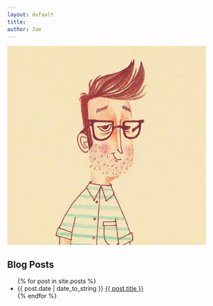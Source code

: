 ```yaml
---
layout: default
title: 
author: Jae
---
```


<!-- profile-img id를 적용 -->
<img id="profile-img" src="/images/private/jae.jpeg" alt="jae" />

## Blog Posts

<ul id="home-ul">
    {% for post in site.posts %}
    	<li> 
    		{{ post.date | date_to_string }} <a href="{{ post.url }}">{{ post.title }}</a>
		</li>
    {% endfor %}
</ul>

